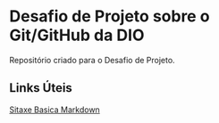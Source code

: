 # Desafio de Projeto sobre o Git/GitHub da DIO
Repositório criado para o Desafio de Projeto.

## Links Úteis
[Sitaxe Basica Markdown](https://www.markdownguide.org/basic-syntax/)
